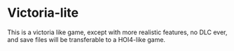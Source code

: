 # Victoria-lite
This is a victoria like game, except with more realistic features, no DLC ever, and save files will be transferable to a HOI4-like game.
